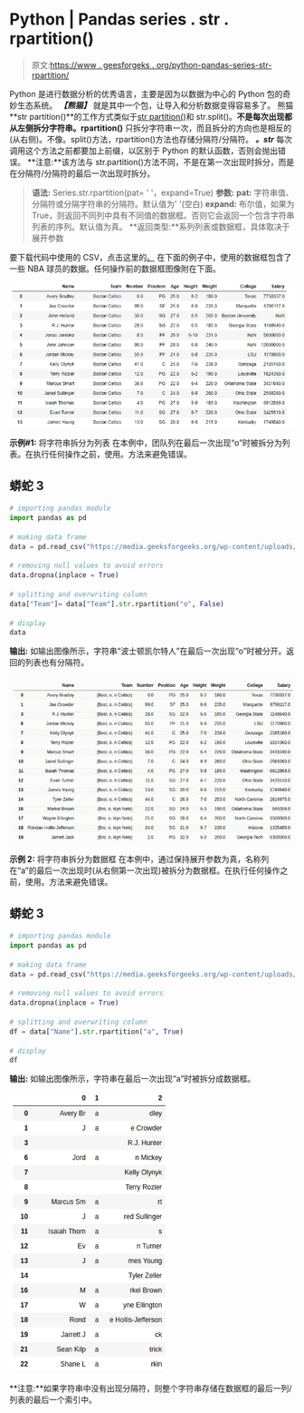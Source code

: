# Python | Pandas series . str . rpartition()

> 原文:[https://www . geesforgeks . org/python-pandas-series-str-rpartition/](https://www.geeksforgeeks.org/python-pandas-series-str-rpartition/)

Python 是进行数据分析的优秀语言，主要是因为以数据为中心的 Python 包的奇妙生态系统。 ***【熊猫】*** 就是其中一个包，让导入和分析数据变得容易多了。
熊猫**str partition()**的工作方式类似于[str partition()](https://www.geeksforgeeks.org/python-pandas-series-str-partition/)和 str.split()。**不是每次出现都从左侧拆分字符串。rpartition()** 只拆分字符串一次，而且拆分的方向也是相反的(从右侧)。不像。split()方法，rpartition()方法也存储分隔符/分隔符。
***。str*** 每次调用这个方法之前都要加上前缀，以区别于 Python 的默认函数，否则会抛出错误。
**注意:**该方法与 str.partition()方法不同，不是在第一次出现时拆分，而是在分隔符/分隔符的最后一次出现时拆分。

> **语法:** Series.str.rpartition(pat= ' '，expand=True)
> **参数:**
> **pat:** 字符串值、分隔符或分隔字符串的分隔符。默认值为' '(空白)
> **expand:** 布尔值，如果为 True，则返回不同列中具有不同值的数据框。否则它会返回一个包含字符串列表的序列。默认值为真。
> **返回类型:**系列列表或数据框，具体取决于展开参数

要下载代码中使用的 CSV，点击这里的[。](https://media.geeksforgeeks.org/wp-content/uploads/nba.csv)
在下面的例子中，使用的数据框包含了一些 NBA 球员的数据。任何操作前的数据框图像附在下面。

![](img/c703b6e6ac40ae8a3fdeceb5ba3a4d4c.png)

**示例#1:** 将字符串拆分为列表
在本例中，团队列在最后一次出现“o”时被拆分为列表。在执行任何操作之前，使用。方法来避免错误。

## 蟒蛇 3

```py
# importing pandas module
import pandas as pd

# making data frame
data = pd.read_csv("https://media.geeksforgeeks.org/wp-content/uploads/nba.csv")

# removing null values to avoid errors
data.dropna(inplace = True)

# splitting and overwriting column
data["Team"]= data["Team"].str.rpartition("o", False)

# display
data
```

**输出:**
如输出图像所示，字符串“波士顿凯尔特人”在最后一次出现“o”时被分开。返回的列表也有分隔符。

![](img/1a54968372125d86d121bb9d3bff5e28.png)

**示例 2:** 将字符串拆分为数据框
在本例中，通过保持展开参数为真，名称列在“a”的最后一次出现时(从右侧第一次出现)被拆分为数据框。在执行任何操作之前，使用。方法来避免错误。

## 蟒蛇 3

```py
# importing pandas module
import pandas as pd

# making data frame
data = pd.read_csv("https://media.geeksforgeeks.org/wp-content/uploads/nba.csv")

# removing null values to avoid errors
data.dropna(inplace = True)

# splitting and overwriting column
df = data["Name"].str.rpartition("a", True)

# display
df
```

**输出:**
如输出图像所示，字符串在最后一次出现“a”时被拆分成数据框。

![](img/b86674e04e536a1d89838cc13ed959cf.png)

**注意:**如果字符串中没有出现分隔符，则整个字符串存储在数据框的最后一列/列表的最后一个索引中。